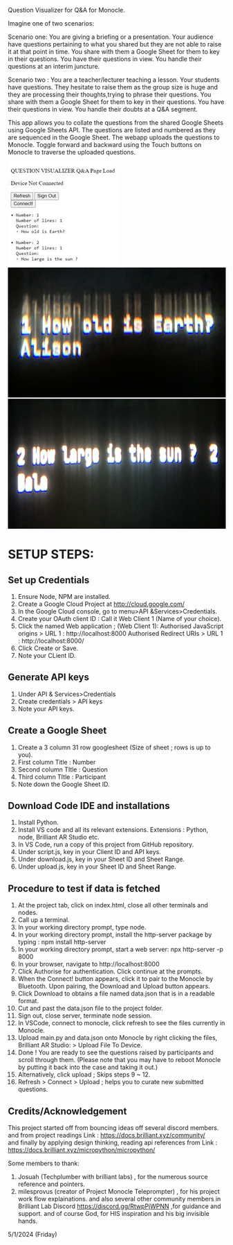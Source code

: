 Question Visualizer for Q&A for Monocle. 

Imagine one of two scenarios:

Scenario one: You are giving a briefing or a presentation. 
Your audience have questions pertaining to what you shared but they are not able to raise it at that point in time. 
You share with them a Google Sheet for them to key in their questions. You have their questions in view.
You handle their questions at an interim juncture.

Scenario two : You are a teacher/lecturer teaching a lesson. Your students have questions. 
They hesitate to raise them as the group size is huge and they are processing their thoughts,trying to phrase their questions. 
You share with them a Google Sheet for them to key in their questions. You have their questions in view. 
You handle their doubts at a Q&A segment.

This app allows you to collate the questions from the shared Google
Sheets using Google Sheets API. The questions are listed and numbered as
they are sequenced in the Google Sheet. The webapp uploads the questions
to Monocle. Toggle forward and backward using the Touch buttons on
Monocle to traverse the uploaded questions.

<img src= "https://github.com/ironmanfpv/Project-Question-Visualizer-for-Monocle/blob/main/img/IMG_0.jpg">
<img src="https://github.com/ironmanfpv/Project-Question-Visualizer-for-Monocle/blob/main/img/IMG_1.jpg" height="300" width="600">
<img src="https://github.com/ironmanfpv/Project-Question-Visualizer-for-Monocle/blob/main/img/IMG_2.jpg" height="300" width="600">

# SETUP STEPS: # 

## Set up Credentials ##

1.  Ensure Node, NPM are installed.
2.  Create a Google Cloud Project at http://cloud.google.com/
3.  In the Google Cloud console, go to menu\>API &Services\>Credentials.
4.  Create your OAuth client ID : 
        Call it Web Client 1 (Name of your choice).
5.  Click the named Web application ; (Web Client 1):
        Authorised  JavaScript origins \> URL 1 : http://localhost:8000 
        Authorised  Redirect URIs \> URL 1 : http://localhost:8000/
6.  Click Create or Save.
7.  Note your CLient ID.

## Generate API keys ##

1.  Under API & Services\>Credentials
2.  Create credentials \> API keys
3.  Note your API keys.

## Create a Google Sheet ## 
1. Create a 3 column 31 row googlesheet (Size of sheet ; rows is up to you). 
2. First column Title : Number 
3. Second column TItle : Question 
4. Third column TItle : Participant 
5. Note down the Google Sheet ID.

## Download Code IDE and installations  ##

1.  Install Python.
2.  Install VS code and all its relevant extensions. 
        Extensions : Python, node, Brilliant AR Studio etc.
3.  In VS Code, run a copy of this project from GitHub repository.
4.  Under script.js, key in your Client ID and API keys.
5.  Under download.js, key in your Sheet ID and Sheet Range.
6.  Under upload.js, key in your Sheet ID and Sheet Range.

## Procedure to test if data is fetched ##

1.  At the project tab, click on index.html, close all other terminals and nodes.
2.  Call up a terminal.
3.  In your working directory prompt, type node.
4.  In your working directory prompt, install the http-server package by typing : npm install http-server
5.  In your working directory prompt, start a web server: npx http-server -p 8000
6.  In your browser, navigate to http://localhost:8000
7.  Click Authorise for authentication. Click continue at the prompts.
8.  When the Connect! button appears, click it to pair to the Monocle by Bluetooth. 
    Upon pairing, the Download and Upload button appears.
9.  Click Download to obtains a file named data.json that is in a readable format.
10. Cut and past the data.json file to the project folder. 
11. Sign out, close server, terminate node session.
12. In VSCode, connect to monocle, click refresh to see the files currently in Monocle.
13. Upload main.py and data.json onto Monocle by right clicking the files, 
        Brilliant AR Studio: > Upload File To Device. 
14. Done ! You are ready to see the questions raised by participants and
    scroll through them. (Please note that you may have to reboot
    Monocle by putting it back into the case and taking it out.)
15. Alternatively, click upload ; Skips steps 9 \~ 12.
16. Refresh > Connect > Upload ; helps you to curate new submitted questions.

## Credits/Acknowledgement ##

This project started off from bouncing ideas off several discord members.
and from project readings
Link : https://docs.brilliant.xyz/community/  
and finally by applying design thinking, reading api references from 
Link : https://docs.brilliant.xyz/micropython/micropython/

Some members to thank:

1) Josuah (Techplumber with brilliant labs) , for the numerous source reference and pointers.
2) milesprovus (creator of Project Monocle Teleprompter) , for his project work flow explainations. 
and also several other community members in Brilliant Lab Discord https://discord.gg/RtwpPjWPNN ,for guidance and support. 
and of course God, for HIS inspiration and his big invisible hands.

5/1/2024 (Friday)